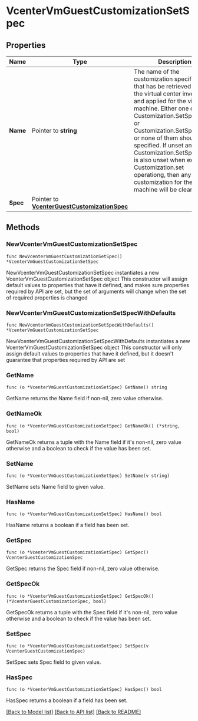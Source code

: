 # VcenterVmGuestCustomizationSetSpec

## Properties

Name | Type | Description | Notes
------------ | ------------- | ------------- | -------------
**Name** | Pointer to **string** | The name of the customization specification that has be retrieved from the virtual center inventory and applied for the virtual machine. Either one of Customization.SetSpec.name or Customization.SetSpec.spec or none of them should be specified. If unset and Customization.SetSpec.spec is also unset when executing Customization.set operationg, then any pending customization for the virtual machine will be cleared. | [optional] 
**Spec** | Pointer to [**VcenterGuestCustomizationSpec**](VcenterGuestCustomizationSpec.md) |  | [optional] 

## Methods

### NewVcenterVmGuestCustomizationSetSpec

`func NewVcenterVmGuestCustomizationSetSpec() *VcenterVmGuestCustomizationSetSpec`

NewVcenterVmGuestCustomizationSetSpec instantiates a new VcenterVmGuestCustomizationSetSpec object
This constructor will assign default values to properties that have it defined,
and makes sure properties required by API are set, but the set of arguments
will change when the set of required properties is changed

### NewVcenterVmGuestCustomizationSetSpecWithDefaults

`func NewVcenterVmGuestCustomizationSetSpecWithDefaults() *VcenterVmGuestCustomizationSetSpec`

NewVcenterVmGuestCustomizationSetSpecWithDefaults instantiates a new VcenterVmGuestCustomizationSetSpec object
This constructor will only assign default values to properties that have it defined,
but it doesn't guarantee that properties required by API are set

### GetName

`func (o *VcenterVmGuestCustomizationSetSpec) GetName() string`

GetName returns the Name field if non-nil, zero value otherwise.

### GetNameOk

`func (o *VcenterVmGuestCustomizationSetSpec) GetNameOk() (*string, bool)`

GetNameOk returns a tuple with the Name field if it's non-nil, zero value otherwise
and a boolean to check if the value has been set.

### SetName

`func (o *VcenterVmGuestCustomizationSetSpec) SetName(v string)`

SetName sets Name field to given value.

### HasName

`func (o *VcenterVmGuestCustomizationSetSpec) HasName() bool`

HasName returns a boolean if a field has been set.

### GetSpec

`func (o *VcenterVmGuestCustomizationSetSpec) GetSpec() VcenterGuestCustomizationSpec`

GetSpec returns the Spec field if non-nil, zero value otherwise.

### GetSpecOk

`func (o *VcenterVmGuestCustomizationSetSpec) GetSpecOk() (*VcenterGuestCustomizationSpec, bool)`

GetSpecOk returns a tuple with the Spec field if it's non-nil, zero value otherwise
and a boolean to check if the value has been set.

### SetSpec

`func (o *VcenterVmGuestCustomizationSetSpec) SetSpec(v VcenterGuestCustomizationSpec)`

SetSpec sets Spec field to given value.

### HasSpec

`func (o *VcenterVmGuestCustomizationSetSpec) HasSpec() bool`

HasSpec returns a boolean if a field has been set.


[[Back to Model list]](../README.md#documentation-for-models) [[Back to API list]](../README.md#documentation-for-api-endpoints) [[Back to README]](../README.md)


